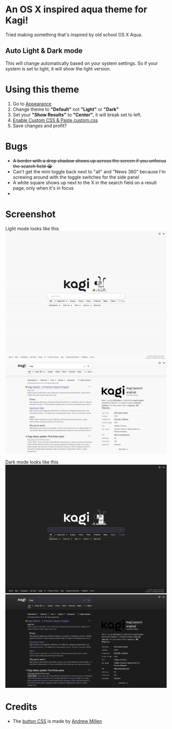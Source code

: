 # An OS X inspired aqua theme for Kagi!
Tried making something that's inspired by old school OS X Aqua.

## Auto Light & Dark mode
This will change automatically based on your system settings. So if your system is set to light, it will show the light version.

# Using this theme
1. Go to [Appearance](https://kagi.com/settings/appearance)
2. Change theme to **"Default"** not **"Light"** or **"Dark"**
3. Set your **"Show Results"** to **"Center"**, it will break set to left.
3. [Enable Custom CSS & Paste custom.css](https://kagi.com/settings/custom_css)
4. Save changes and profit?

# Bugs
- ~~A border with a drop shadow shows up across the screen if you unfocus the search field 😭~~
- Can't get the mini toggle back next to "all" and "News 360" because I'm screwing around with the toggle switches for the side panel
- A white square shows up next to the X in the search field on a result page, only when it's in focus
- 

# Screenshot
Light mode looks like this
![light](images/light.png)
![light-result](images/light-result.png)

Dark mode looks like this
![dark](images/dark.png)
![dark-result](images/dark-result.png)

# Credits
- The [button CSS](https://codepen.io/andrewmillen/pen/RwqBMrO) is made by [Andrew Millen](https://codepen.io/andrewmillen/)